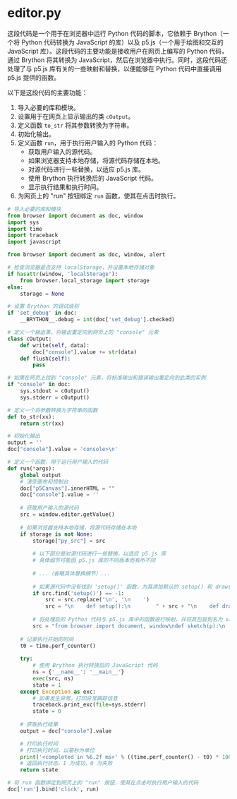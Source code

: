 # editor.py
这段代码是一个用于在浏览器中运行 Python 代码的脚本，它依赖于 Brython（一个将 Python 代码转换为 JavaScript 的库）以及 p5.js（一个用于绘图和交互的 JavaScript 库）。这段代码的主要功能是接收用户在网页上编写的 Python 代码，通过 Brython 将其转换为 JavaScript，然后在浏览器中执行。同时，这段代码还处理了与 p5.js 库有关的一些映射和替换，以便能够在 Python 代码中直接调用 p5.js 提供的函数。

以下是这段代码的主要功能：

1. 导入必要的库和模块。
2. 设置用于在网页上显示输出的类 `cOutput`。
3. 定义函数 `to_str` 将其参数转换为字符串。
4. 初始化输出。
5. 定义函数 `run`，用于执行用户输入的 Python 代码：
   - 获取用户输入的源代码。
   - 如果浏览器支持本地存储，将源代码存储在本地。
   - 对源代码进行一些替换，以适应 p5.js 库。
   - 使用 Brython 执行转换后的 JavaScript 代码。
   - 显示执行结果和执行时间。
6. 为网页上的 "run" 按钮绑定 `run` 函数，使其在点击时执行。

```python
# 导入必要的库和模块
from browser import document as doc, window
import sys
import time
import traceback
import javascript

from browser import document as doc, window, alert

# 检查浏览器是否支持 localStorage，并设置本地存储对象
if hasattr(window, 'localStorage'):
    from browser.local_storage import storage
else:
    storage = None

# 设置 Brython 的调试级别
if 'set_debug' in doc:
    __BRYTHON__.debug = int(doc['set_debug'].checked)

# 定义一个输出类，将输出重定向到网页上的 "console" 元素
class cOutput:
    def write(self, data):
        doc["console"].value += str(data)
    def flush(self):
        pass

# 如果在网页上找到 "console" 元素，将标准输出和错误输出重定向到此类的实例
if "console" in doc:
    sys.stdout = cOutput()
    sys.stderr = cOutput()

# 定义一个将参数转换为字符串的函数
def to_str(xx):
    return str(xx)

# 初始化输出
output = ''
doc["console"].value = 'console>\n'

# 定义一个函数，用于运行用户输入的代码
def run(*args):
    global output
    # 清空画布和控制台
    doc["p5Canvas"].innerHTML = ""
    doc["console"].value = ''
    
    # 获取用户输入的源代码
    src = window.editor.getValue()
    
    # 如果浏览器支持本地存储，将源代码存储在本地
    if storage is not None:
        storage["py_src"] = src
        
        # 以下部分是对源代码进行一些替换，以适应 p5.js 库
        # 具体细节可能因 p5.js 库的不同版本而有所不同
        
        # ...（省略具体替换细节）...
        
        # 如果源代码中没有找到 'setup()' 函数，为其添加默认的 setup() 和 draw() 函数
        if src.find('setup()') == -1:
            src = src.replace('\n', '\n    ')
            src = "\n    def setup():\n        " + src + "\n    def draw():\n        pass\n"
        
        # 将处理后的 Python 代码与 p5.js 库中的函数进行映射，并将其包装到名为 sketch 的函数中
        src = "from browser import document, window\ndef sketch(p):\n    " + src + "\n    " + P5_FUNCTIONS_MAPPING
        
    # 记录执行开始的时间
    t0 = time.perf_counter()
    
    try:
        # 使用 Brython 执行转换后的 JavaScript 代码
        ns = {'__name__': '__main__'}
        exec(src, ns)
        state = 1
    except Exception as exc:
        # 如果发生异常，打印异常跟踪信息
        traceback.print_exc(file=sys.stderr)
        state = 0
        
    # 获取执行结果
    output = doc["console"].value

    # 打印执行时间
    # 打印执行时间，以毫秒为单位
    print('<completed in %6.2f ms>' % ((time.perf_counter() - t0) * 1000.0))
    # 返回执行状态，1 为成功，0 为失败
    return state

# 将 run 函数绑定到网页上的 "run" 按钮，使其在点击时执行用户输入的代码
doc['run'].bind('click', run)


```